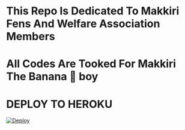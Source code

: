 # This Repo Is Dedicated To Makkiri Fens And Welfare Association Members

# All Codes Are Tooked For Makkiri The Banana 🍌 boy


# DEPLOY TO HEROKU
[![Deploy](https://www.herokucdn.com/deploy/button.svg)](https://heroku.com/deploy?template=https://github.com/Filmspoters/Pablov)
